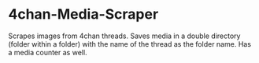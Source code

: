 # 4chan-Media-Scraper
Scrapes images from 4chan threads. Saves media in a double directory (folder within a folder) with the name of the thread as the folder name. Has a media counter as well. 
